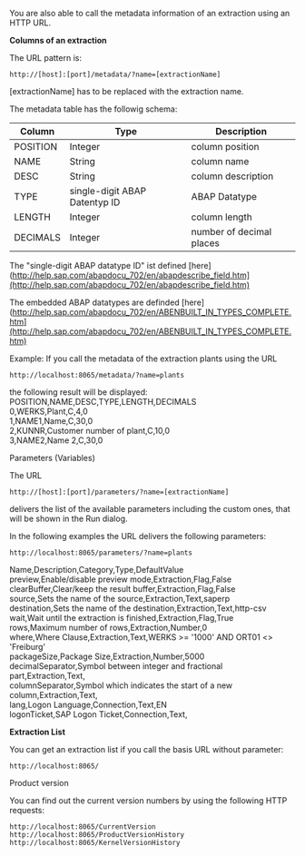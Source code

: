 You are also able to call the metadata information of an extraction using an HTTP URL. 

**Columns of an extraction**

The URL pattern is: 
```
http://[host]:[port]/metadata/?name=[extractionName]
```

[extractionName] has to be replaced with the extraction name.

The metadata table has the followig schema:

| Column   | Type                          | Description              |
|----------|-------------------------------|--------------------------|
| POSITION | Integer                       | column position          |
| NAME     | String                        | column name              |
| DESC     | String                        | column description       |
| TYPE     | single-digit ABAP Datentyp ID | ABAP Datatype            |
| LENGTH   | Integer                       | column length            |
| DECIMALS | Integer                       | number of decimal places |

The "single-digit ABAP datatype ID" ist defined [here](http://help.sap.com/abapdocu_702/en/abapdescribe_field.htm](http://help.sap.com/abapdocu_702/en/abapdescribe_field.htm) <br>
 
           
The embedded ABAP datatypes are definded [here](http://help.sap.com/abapdocu_702/en/ABENBUILT_IN_TYPES_COMPLETE.htm](http://help.sap.com/abapdocu_702/en/ABENBUILT_IN_TYPES_COMPLETE.htm)<br>


Example: If you call the metadata of the extraction plants using the URL 
```
http://localhost:8065/metadata/?name=plants
```
the following result will be displayed:<br>
POSITION,NAME,DESC,TYPE,LENGTH,DECIMALS<br>
0,WERKS,Plant,C,4,0<br>
1,NAME1,Name,C,30,0<br>
2,KUNNR,Customer number of plant,C,10,0<br>
3,NAME2,Name 2,C,30,0<br>

Parameters (Variables)

The URL
```
http://[host]:[port]/parameters/?name=[extractionName]
```
delivers the list of the available parameters including the custom ones, that will be shown in the Run dialog. 

In the following examples the URL delivers the following parameters: 
```
http://localhost:8065/parameters/?name=plants
```

Name,Description,Category,Type,DefaultValue<br>
preview,Enable/disable preview mode,Extraction,Flag,False<br>
clearBuffer,Clear/keep the result buffer,Extraction,Flag,False<br>
source,Sets the name of the source,Extraction,Text,saperp<br>
destination,Sets the name of the destination,Extraction,Text,http-csv<br>
wait,Wait until the extraction is finished,Extraction,Flag,True<br>
rows,Maximum number of rows,Extraction,Number,0<br>
where,Where Clause,Extraction,Text,WERKS >= '1000' AND ORT01 <> 'Freiburg'<br>
packageSize,Package Size,Extraction,Number,5000<br>
decimalSeparator,Symbol between integer and fractional part,Extraction,Text,<br>
columnSeparator,Symbol which indicates the start of a new column,Extraction,Text,<br>
lang,Logon Language,Connection,Text,EN<br>
logonTicket,SAP Logon Ticket,Connection,Text,<br>

**Extraction List** 

You can get an extraction list if you call the basis URL without parameter:
```
http://localhost:8065/
```
Product version

You can find out the current version numbers by using the following HTTP requests:
```
http://localhost:8065/CurrentVersion
http://localhost:8065/ProductVersionHistory
http://localhost:8065/KernelVersionHistory
```
